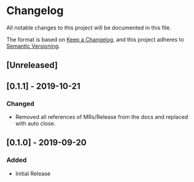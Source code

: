 # Changelog

All notable changes to this project will be documented in this file.

The format is based on [Keep a Changelog](https://keepachangelog.com/en/1.0.0/),
and this project adheres to [Semantic Versioning](https://semver.org/spec/v2.0.0.html).

## [Unreleased]

## [0.1.1] - 2019-10-21
### Changed
- Removed all references of MRs/Release from the docs and replaced with auto close.

## [0.1.0] - 2019-09-20
### Added
- Initial Release